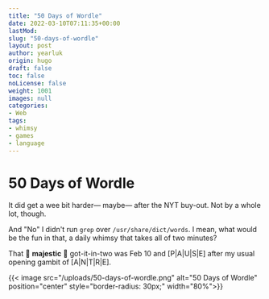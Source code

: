 ```yaml
---
title: "50 Days of Wordle"
date: 2022-03-10T07:11:35+00:00
lastMod:
slug: "50-days-of-wordle"
layout: post
author: yearluk
origin: hugo
draft: false
toc: false
noLicense: false
weight: 1001
images: null
categories:
- Web
tags:
- whimsy
- games
- language
---
```


# 50 Days of Wordle

It did get a wee bit harder— maybe— after the NYT buy-out. Not by a whole lot, though.

And "No" I didn't run `grep` over `/usr/share/dict/words`. I mean, what would be the fun in that, a daily whimsy that takes all of two minutes?

That 🎉 **majestic** 🎉 got-it-in-two was Feb 10 and [P|A|U|S|E] after my usual opening gambit of [A|N|T|R|E].

{{< image src="/uploads/50-days-of-wordle.png" alt="50 Days of Wordle" position="center" style="border-radius: 30px;" width="80%">}}
